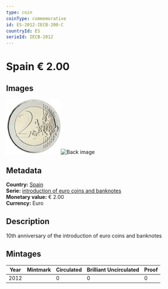 ```yaml
---
type: coin
coinType: commemorative
id: ES-2012-IECB-200-C
countryId: ES
serieId: IECB-2012
---
```


# Spain € 2.00

## Images

<img src="../../Images/common-2007-200.png" height="150" alt="Front image"><img src="Images/ES-2012-200-000.png" height="150" alt="Back image">

## Metadata

**Country:** [Spain](../../Countries/Spain/index.md)\
**Serie:** [introduction of euro coins and banknotes](index.md)\
**Monetary value:** € 2.00\
**Currency:** Euro

## Description
10th anniversary of the introduction of euro coins and banknotes

## Mintages

| Year | Mintmark | Circulated | Brilliant Uncirculated | Proof |
| ---- | -------- | ---------- | ---------------------- | ----- |
| 2012 |  | 0| 0 | 0 |
